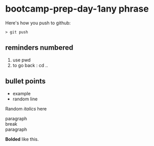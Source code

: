 # bootcamp-prep-day-1any phrase
Here's how you push to github:
```
> git push
```
## reminders numbered ##
1. use pwd
2. to go back : cd ..

## bullet points ##
* example
* random line

Random _italics_ here

<P>paragraph<br>break<br>paragraph</p>

**Bolded** like this.